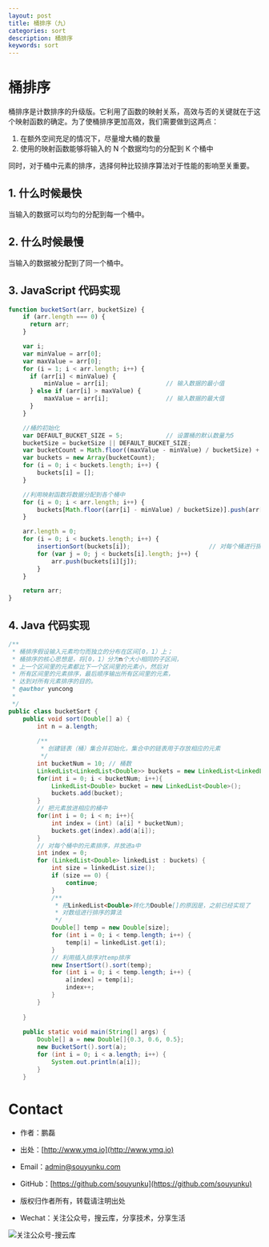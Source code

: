 ```yaml
---
layout: post
title: 桶排序（九）
categories: sort
description: 桶排序
keywords: sort
---
```


# 桶排序

桶排序是计数排序的升级版。它利用了函数的映射关系，高效与否的关键就在于这个映射函数的确定。为了使桶排序更加高效，我们需要做到这两点：

1. 在额外空间充足的情况下，尽量增大桶的数量
2. 使用的映射函数能够将输入的 N 个数据均匀的分配到 K 个桶中

同时，对于桶中元素的排序，选择何种比较排序算法对于性能的影响至关重要。


## 1. 什么时候最快

当输入的数据可以均匀的分配到每一个桶中。


## 2. 什么时候最慢

当输入的数据被分配到了同一个桶中。


## 3. JavaScript 代码实现

```js
function bucketSort(arr, bucketSize) {
    if (arr.length === 0) {
      return arr;
    }

    var i;
    var minValue = arr[0];
    var maxValue = arr[0];
    for (i = 1; i < arr.length; i++) {
      if (arr[i] < minValue) {
          minValue = arr[i];                // 输入数据的最小值
      } else if (arr[i] > maxValue) {
          maxValue = arr[i];                // 输入数据的最大值
      }
    }

    //桶的初始化
    var DEFAULT_BUCKET_SIZE = 5;            // 设置桶的默认数量为5
    bucketSize = bucketSize || DEFAULT_BUCKET_SIZE;
    var bucketCount = Math.floor((maxValue - minValue) / bucketSize) + 1;   
    var buckets = new Array(bucketCount);
    for (i = 0; i < buckets.length; i++) {
        buckets[i] = [];
    }

    //利用映射函数将数据分配到各个桶中
    for (i = 0; i < arr.length; i++) {
        buckets[Math.floor((arr[i] - minValue) / bucketSize)].push(arr[i]);
    }

    arr.length = 0;
    for (i = 0; i < buckets.length; i++) {
        insertionSort(buckets[i]);                      // 对每个桶进行排序，这里使用了插入排序
        for (var j = 0; j < buckets[i].length; j++) {
            arr.push(buckets[i][j]);                      
        }
    }

    return arr;
}
```

## 4. Java 代码实现
```java
/** 
 * 桶排序假设输入元素均匀而独立的分布在区间[0，1）上； 
 * 桶排序的核心思想是，将[0，1）分为n个大小相同的子区间， 
 * 上一个区间里的元素都比下一个区间里的元素小，然后对 
 * 所有区间里的元素排序，最后顺序输出所有区间里的元素， 
 * 达到对所有元素排序的目的。 
 * @author yuncong 
 * 
 */  
public class bucketSort {  
    public void sort(Double[] a) {  
        int n = a.length;  
          
        /** 
         * 创建链表（桶）集合并初始化，集合中的链表用于存放相应的元素 
         */  
        int bucketNum = 10; // 桶数  
        LinkedList<LinkedList<Double>> buckets = new LinkedList<LinkedList<Double>>();  
        for(int i = 0; i < bucketNum; i++){  
            LinkedList<Double> bucket = new LinkedList<Double>();  
            buckets.add(bucket);  
        }  
        // 把元素放进相应的桶中  
        for(int i = 0; i < n; i++){  
            int index = (int) (a[i] * bucketNum);  
            buckets.get(index).add(a[i]);  
        }  
        // 对每个桶中的元素排序，并放进a中  
        int index = 0;  
        for (LinkedList<Double> linkedList : buckets) {  
            int size = linkedList.size();  
            if (size == 0) {  
                continue;  
            }  
            /** 
             * 把LinkedList<Double>转化为Double[]的原因是，之前已经实现了 
             * 对数组进行排序的算法 
             */  
            Double[] temp = new Double[size];  
            for (int i = 0; i < temp.length; i++) {  
                temp[i] = linkedList.get(i);  
            }  
            // 利用插入排序对temp排序  
            new InsertSort().sort(temp);  
            for (int i = 0; i < temp.length; i++) {  
                a[index] = temp[i];  
                index++;  
            }  
        }  
          
    }  
      
    public static void main(String[] args) {  
        Double[] a = new Double[]{0.3, 0.6, 0.5};  
        new BucketSort().sort(a);  
        for (int i = 0; i < a.length; i++) {  
            System.out.println(a[i]);  
        }  
    }  
```


# Contact

 - 作者：鹏磊  
 - 出处：[http://www.ymq.io](http://www.ymq.io)  
 - Email：[admin@souyunku.com](admin@souyunku.com)  
 - GitHub：[https://github.com/souyunku](https://github.com/souyunku)  
   
 - 版权归作者所有，转载请注明出处
 - Wechat：关注公众号，搜云库，分享技术，分享生活
 
![关注公众号-搜云库](http://www.ymq.io/images/souyunku.png "搜云库")